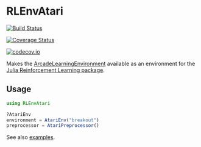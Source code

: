 # RLEnvAtari

[![Build Status](https://travis-ci.org/jbrea/RLEnvAtari.jl.svg?branch=master)](https://travis-ci.org/jbrea/RLEnvAtari.jl)

[![Coverage Status](https://coveralls.io/repos/jbrea/RLEnvAtari.jl/badge.svg?branch=master&service=github)](https://coveralls.io/github/jbrea/RLEnvAtari.jl?branch=master)

[![codecov.io](http://codecov.io/github/jbrea/RLEnvAtari.jl/coverage.svg?branch=master)](http://codecov.io/github/jbrea/RLEnvAtari.jl?branch=master)

Makes the [ArcadeLearningEnvironment](https://github.com/jbrea/ArcadeLearningEnvironment.jl) available as an environment for the [Julia Reinforcement Learning package](https://github.com/jbrea/ReinforcementLearning.jl).

## Usage

```julia
using RLEnvAtari

?AtariEnv
environment = AtariEnv("breakout")
preprocessor = AtariPreprocessor()
```

See also [examples](examples).


